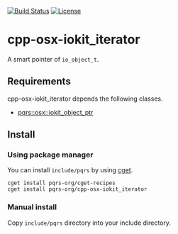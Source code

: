 [![Build Status](https://github.com/pqrs-org/cpp-osx-iokit_iterator/workflows/CI/badge.svg)](https://github.com/pqrs-org/cpp-osx-iokit_iterator/actions)
[![License](https://img.shields.io/badge/license-Boost%20Software%20License-blue.svg)](https://github.com/pqrs-org/cpp-osx-iokit_iterator/blob/master/LICENSE.md)

# cpp-osx-iokit_iterator

A smart pointer of `io_object_t`.

## Requirements

cpp-osx-iokit_iterator depends the following classes.

- [pqrs::osx::iokit_object_ptr](https://github.com/pqrs-org/cpp-osx-iokit_object_ptr)

## Install

### Using package manager

You can install `include/pqrs` by using [cget](https://github.com/pfultz2/cget).

```shell
cget install pqrs-org/cget-recipes
cget install pqrs-org/cpp-osx-iokit_iterator
```

### Manual install

Copy `include/pqrs` directory into your include directory.
